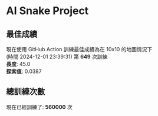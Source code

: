 
# AI Snake Project

## **最佳成績**




























































現在使用 GitHub Action 訓練最佳成績為在 10x10 的地圖情況下  
(時間 2024-12-01 23:39:31) 第 **649** 次訓練  
**長度**: 45.0  
**探索值**: 0.0387

























































































































## 總訓練次數
現在已經訓練了: **560000** 次
